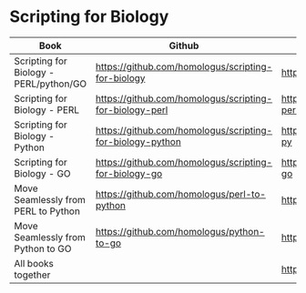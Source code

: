 # Scripting for Biology

| Book                   | Github                                        |                             Leanpub         |
|------------------------|-----------------------------------------------|---------------------------------------------|
| Scripting for Biology  - PERL/python/GO | https://github.com/homologus/scripting-for-biology | https://leanpub.com/scripting4biology  |
| Scripting for Biology - PERL | https://github.com/homologus/scripting-for-biology-perl | https://leanpub.com/scripting4biology-perl  |
| Scripting for Biology - Python | https://github.com/homologus/scripting-for-biology-python | https://leanpub.com/scripting4biology-py  |
| Scripting for Biology - GO | https://github.com/homologus/scripting-for-biology-go | https://leanpub.com/scripting4biology-go  |
| Move Seamlessly from PERL to Python | https://github.com/homologus/perl-to-python | https://leanpub.com/perl2python |
| Move Seamlessly from Python to GO  | https://github.com/homologus/python-to-go | https://leanpub.com/python2go  |
| All books together      |                                                    | https://leanpub.com/b/scripting4biology|

